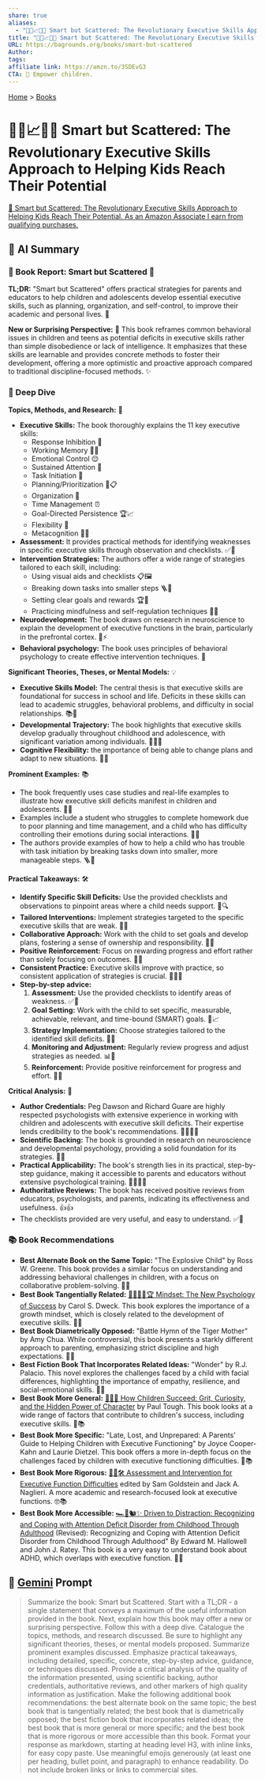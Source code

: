 ```yaml
---
share: true
aliases:
  - "🧠🧩📈🧑‍🏫 Smart but Scattered: The Revolutionary Executive Skills Approach to Helping Kids Reach Their Potential"
title: "🧠🧩📈🧑‍🏫 Smart but Scattered: The Revolutionary Executive Skills Approach to Helping Kids Reach Their Potential"
URL: https://bagrounds.org/books/smart-but-scattered
Author:
tags:
affiliate link: https://amzn.to/3SDEvG3
CTA: 🚀 Empower children.
---
```

[Home](../index.md) > [Books](./index.md)  
# 🧠🧩📈🧑‍🏫 Smart but Scattered: The Revolutionary Executive Skills Approach to Helping Kids Reach Their Potential  
[🛒 Smart but Scattered: The Revolutionary Executive Skills Approach to Helping Kids Reach Their Potential. As an Amazon Associate I earn from qualifying purchases.](https://amzn.to/3SDEvG3)  
  
## 🤖 AI Summary  
### 📖 Book Report: Smart but Scattered 🧩  
**TL;DR:** "Smart but Scattered" offers practical strategies for parents and educators to help children and adolescents develop essential executive skills, such as planning, organization, and self-control, to improve their academic and personal lives. 🚀  
  
**New or Surprising Perspective:** 🤔 This book reframes common behavioral issues in children and teens as potential deficits in executive skills rather than simple disobedience or lack of intelligence. It emphasizes that these skills are learnable and provides concrete methods to foster their development, offering a more optimistic and proactive approach compared to traditional discipline-focused methods. ✨  
  
### 🧠 Deep Dive  
**Topics, Methods, and Research:** 🔬  
* **Executive Skills:** The book thoroughly explains the 11 key executive skills:  
    * Response Inhibition 🛑  
    * Working Memory 🧠💭  
    * Emotional Control 😌  
    * Sustained Attention 🎯  
    * Task Initiation 🏁  
    * Planning/Prioritization 📅📋  
    * Organization 📂  
    * Time Management ⏰  
    * Goal-Directed Persistence 🏆📈  
    * Flexibility 🤸  
    * Metacognition 🧐💡  
* **Assessment:** It provides practical methods for identifying weaknesses in specific executive skills through observation and checklists. ✅📝  
* **Intervention Strategies:** The authors offer a wide range of strategies tailored to each skill, including:  
    * Using visual aids and checklists 📋🖼️  
    * Breaking down tasks into smaller steps 🪜🧩  
    * Setting clear goals and rewards 🏆🌟  
    * Practicing mindfulness and self-regulation techniques 🧘🌿  
* **Neurodevelopment:** The book draws on research in neuroscience to explain the development of executive functions in the brain, particularly in the prefrontal cortex. 🧠⚡  
* **Behavioral psychology:** The book uses principles of behavioral psychology to create effective intervention techniques. 🤝  
  
**Significant Theories, Theses, or Mental Models:** 💡  
* **Executive Skills Model:** The central thesis is that executive skills are foundational for success in school and life. Deficits in these skills can lead to academic struggles, behavioral problems, and difficulty in social relationships. 📚🔑  
* **Developmental Trajectory:** The book highlights that executive skills develop gradually throughout childhood and adolescence, with significant variation among individuals. 👶🧑‍🦱  
* **Cognitive Flexibility:** the importance of being able to change plans and adapt to new situations. 🔄🌱  
  
**Prominent Examples:** 📚  
* The book frequently uses case studies and real-life examples to illustrate how executive skill deficits manifest in children and adolescents. 👦👧  
* Examples include a student who struggles to complete homework due to poor planning and time management, and a child who has difficulty controlling their emotions during social interactions. 📝😢  
* The authors provide examples of how to help a child who has trouble with task initiation by breaking tasks down into smaller, more manageable steps. 🪜🧩  
  
**Practical Takeaways:** 🛠️  
* **Identify Specific Skill Deficits:** Use the provided checklists and observations to pinpoint areas where a child needs support. 🎯🔍  
* **Tailored Interventions:** Implement strategies targeted to the specific executive skills that are weak. 🔧🎯  
* **Collaborative Approach:** Work with the child to set goals and develop plans, fostering a sense of ownership and responsibility. 🤝🤝  
* **Positive Reinforcement:** Focus on rewarding progress and effort rather than solely focusing on outcomes. 👏🌟  
* **Consistent Practice:** Executive skills improve with practice, so consistent application of strategies is crucial. 🏋️‍♂️🔄  
* **Step-by-step advice:**  
    1.  **Assessment:** Use the provided checklists to identify areas of weakness. ✅📝  
    2.  **Goal Setting:** Work with the child to set specific, measurable, achievable, relevant, and time-bound (SMART) goals. 🎯📈  
    3.  **Strategy Implementation:** Choose strategies tailored to the identified skill deficits. 🔧🎯  
    4.  **Monitoring and Adjustment:** Regularly review progress and adjust strategies as needed. 📊🔄  
    5.  **Reinforcement:** Provide positive reinforcement for progress and effort. 👏🌟  
  
**Critical Analysis:** 🧐  
* **Author Credentials:** Peg Dawson and Richard Guare are highly respected psychologists with extensive experience in working with children and adolescents with executive skill deficits. Their expertise lends credibility to the book's recommendations. 👩‍⚕️👨‍⚕️  
* **Scientific Backing:** The book is grounded in research on neuroscience and developmental psychology, providing a solid foundation for its strategies. 🧠🔬  
* **Practical Applicability:** The book's strength lies in its practical, step-by-step guidance, making it accessible to parents and educators without extensive psychological training. 👨‍🏫👩‍🏫  
* **Authoritative Reviews:** The book has received positive reviews from educators, psychologists, and parents, indicating its effectiveness and usefulness. 👍👍  
* The checklists provided are very useful, and easy to understand. ✅🧠  
  
### 📚 Book Recommendations  
* **Best Alternate Book on the Same Topic:** "The Explosive Child" by Ross W. Greene. This book provides a similar focus on understanding and addressing behavioral challenges in children, with a focus on collaborative problem-solving. 🤝🤝  
* **Best Book Tangentially Related:** [🌱🧘🏼‍♀️🏆 Mindset: The New Psychology of Success](./mindset.md) by Carol S. Dweck. This book explores the importance of a growth mindset, which is closely related to the development of executive skills. 🌱🧠  
* **Best Book Diametrically Opposed:** "Battle Hymn of the Tiger Mother" by Amy Chua. While controversial, this book presents a starkly different approach to parenting, emphasizing strict discipline and high expectations. 🐅🔥  
* **Best Fiction Book That Incorporates Related Ideas:** "Wonder" by R.J. Palacio. This novel explores the challenges faced by a child with facial differences, highlighting the importance of empathy, resilience, and social-emotional skills. 💖📖  
* **Best Book More General:** [🧑‍🎓🌱 How Children Succeed: Grit, Curiosity, and the Hidden Power of Character](./how-children-succeed-grit-curiosity-and-the-hidden-power-of-character.md) by Paul Tough. This book looks at a wide range of factors that contribute to children's success, including executive skills. 🌟📚  
* **Best Book More Specific:** "Late, Lost, and Unprepared: A Parents' Guide to Helping Children with Executive Functioning" by Joyce Cooper-Kahn and Laurie Dietzel. This book offers a more in-depth focus on the challenges faced by children with executive functioning difficulties. 🧭📚  
* **Best Book More Rigorous:** [🧠🧩🛠️ Assessment and Intervention for Executive Function Difficulties](./executive-functions-development-assessment-and-intervention.md) edited by Sam Goldstein and Jack A. Naglieri. A more academic and research-focused look at executive functions. 🤓📚  
* **Best Book More Accessible:** [🏎️🦋🐿️✨ Driven to Distraction: Recognizing and Coping with Attention Deficit Disorder from Childhood Through Adulthood](./driven-to-distraction.md) (Revised): Recognizing and Coping with Attention Deficit Disorder from Childhood Through Adulthood" By Edward M. Hallowell and John J. Ratey. This book is a very easy to understand book about ADHD, which overlaps with executive function. 📖🧠  
  
## 💬 [Gemini](https://gemini.google.com) Prompt  
> Summarize the book: Smart but Scattered. Start with a TL;DR - a single statement that conveys a maximum of the useful information provided in the book. Next, explain how this book may offer a new or surprising perspective. Follow this with a deep dive. Catalogue the topics, methods, and research discussed. Be sure to highlight any significant theories, theses, or mental models proposed. Summarize prominent examples discussed. Emphasize practical takeaways, including detailed, specific, concrete, step-by-step advice, guidance, or techniques discussed. Provide a critical analysis of the quality of the information presented, using scientific backing, author credentials, authoritative reviews, and other markers of high quality information as justification. Make the following additional book recommendations: the best alternate book on the same topic; the best book that is tangentially related; the best book that is diametrically opposed; the best fiction book that incorporates related ideas; the best book that is more general or more specific; and the best book that is more rigorous or more accessible than this book. Format your response as markdown, starting at heading level H3, with inline links, for easy copy paste. Use meaningful emojis generously (at least one per heading, bullet point, and paragraph) to enhance readability. Do not include broken links or links to commercial sites.